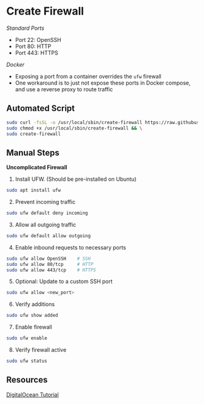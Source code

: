 # Create Firewall

_Standard Ports_

- Port 22: OpenSSH
- Port 80: HTTP
- Port 443: HTTPS

_Docker_

- Exposing a port from a container overrides the `ufw` firewall
- One workaround is to just not expose these ports in Docker compose, and use a reverse proxy to route traffic

## Automated Script

```sh
sudo curl -fsSL -o /usr/local/sbin/create-firewall https://raw.githubusercontent.com/Configology/scripts/master/create/firewall.sh && \
sudo chmod +x /usr/local/sbin/create-firewall && \
sudo create-firewall
```

## Manual Steps

**Uncomplicated Firewall**

1. Install UFW. (Should be pre-installed on Ubuntu)

```sh
sudo apt install ufw
```

2. Prevent incoming traffic

```sh
sudo ufw default deny incoming
```

3. Allow all outgoing traffic

```sh
sudo ufw default allow outgoing
```

4. Enable inbound requests to necessary ports

```sh
sudo ufw allow OpenSSH    # SSH
sudo ufw allow 80/tcp     # HTTP
sudo ufw allow 443/tcp    # HTTPS
```

5. Optional: Update to a custom SSH port

```sh
sudo ufw allow <new_port>
```

6. Verify additions

```sh
sudo ufw show added
```

7. Enable firewall

```sh
sudo ufw enable
```

8. Verify firewall active

```sh
sudo ufw status
```

## Resources

[DigitalOcean Tutorial](https://www.digitalocean.com/community/tutorials/how-to-set-up-a-firewall-with-ufw-on-ubuntu)
